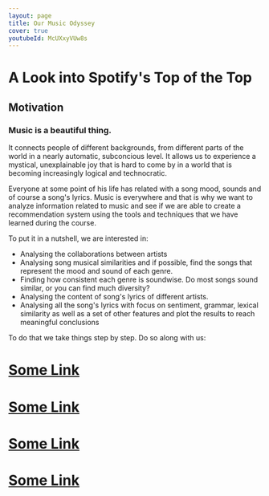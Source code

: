 ```yaml
---
layout: page
title: Our Music Odyssey
cover: true
youtubeId: McUXxyVUw8s
---
```

# A Look into Spotify's Top of the Top

## Motivation
### Music is a beautiful thing. 
It connects people of different backgrounds, from different parts of the world in a nearly automatic, subconcious level. It allows us to experience a mystical, unexplainable joy that is hard to come by in a world that is becoming increasingly logical and technocratic.

Everyone at some point of his life has related with a song mood, sounds and of course a song's lyrics. Music is everywhere and that is why we want to analyze information related to music and see if we are able to create a recommendation system using the tools and techniques that we have learned during the course.

To put it in a nutshell, we are interested in:

 * Analysing the collaborations between artists
 * Analysing song musical similarities and if possible, find the songs that represent the mood and sound of each genre.
 * Finding how consistent each genre is soundwise. Do most songs sound similar, or you can find much diversity? 
 * Analysing the content of song's lyrics of different artists.
 * Analysing all the song's lyrics with focus on sentiment, grammar, lexical similarity as well as a set of other features and plot the results to reach meaningful conclusions

To do that we take things step by step. Do so along with us:
# [Some Link](https://scoupafi.github.io/SGIwebsite/dataset.html)
# [Some Link](https://scoupafi.github.io/SGIwebsite/collab_networks.html)
# [Some Link](https://scoupafi.github.io/SGIwebsite/musical_sim_networks.html)
# [Some Link](https://scoupafi.github.io/SGIwebsite/text_analysis.html)

